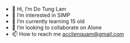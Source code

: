 - 👋 Hi, I’m Do Tung Lam
- 👀 I’m interested in SIMP
- 🌱 I’m currently learning 15 old
- 💞️ I’m looking to collaborate on Alone
- 📫 How to reach me acclienquam@gmail.com

<!---
Dotunglam2/Dotunglam2 is a ✨ special ✨ repository because its `README.md` (this file) appears on your GitHub profile.
You can click the Preview link to take a look at your changes.
--->
